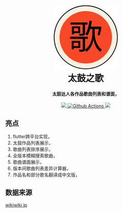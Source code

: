 <h1 align="center">
  <img src="./assets/launcher/TaikoSongs.svg" alt="TaikoSongs" width="200">
  <br>太鼓之歌<br>
</h1>

<h4 align="center">太鼓达人各作品歌曲列表和谱面，</h4>

<p align="center">
  <a href="./ChangeLog.txt">
    <img src="https://img.shields.io/badge/%E6%9B%B4%E6%96%B0%E6%97%A5%E5%BF%97-ChangeLog-brightgreen">
  </a>
  <a href="https://github.com/AoEiuV020/TaikoSongs/actions/workflows/main.yml">
    <img src="https://github.com/AoEiuV020/TaikoSongs/actions/workflows/main.yml/badge.svg" alt="Github Actions">
  </a>
  <a href="https://github.com/AoEiuV020/TaikoSongs/releases">
    <img src="https://img.shields.io/github/v/release/AoEiuV020/TaikoSongs.svg?include_prereleases">
  </a>
</p>

## 亮点

1. flutter跨平台实现，
1. 太鼓作品列表展示，
1. 歌曲列表排序展示，
1. 全版本模糊搜索歌曲，
1. 歌曲谱面展示，
1. 版本间歌曲列表差异计算器，
1. 作品名和部分歌名翻译成中文版，

## 数据来源
[wikiwiki.jp](https://wikiwiki.jp/taiko-fumen/%E4%BD%9C%E5%93%81)
